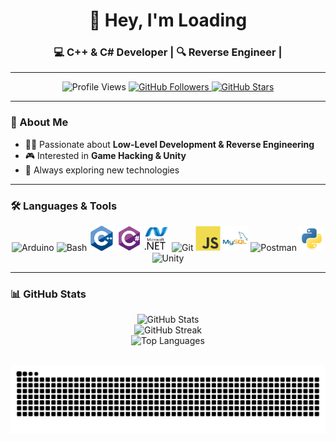 <h1 align="center">👋 Hey, I'm Loading</h1>
<h3 align="center">💻 C++ & C# Developer | 🔍 Reverse Engineer | </h3>

---

<p align="center">
  <img src="https://komarev.com/ghpvc/?username=imloading&label=Profile%20Views&color=0e75b6&style=flat-square" alt="Profile Views" />
  <a href="https://github.com/imloading?tab=followers">
    <img src="https://img.shields.io/github/followers/imloading?label=Followers&style=flat-square" alt="GitHub Followers" />
  </a>
  <a href="https://github.com/imloading">
    <img src="https://img.shields.io/github/stars/imloading?label=Stars&style=flat-square" alt="GitHub Stars" />
  </a>
</p>

---

### 🚀 About Me
- 🧑‍💻 Passionate about **Low-Level Development & Reverse Engineering**  
- 🎮 Interested in **Game Hacking & Unity**  
- 📖 Always exploring new technologies  

---

### 🛠️ Languages & Tools
<p align="center">
  <img src="https://cdn.worldvectorlogo.com/logos/arduino-1.svg" alt="Arduino" width="40" height="40"/>
  <img src="https://www.vectorlogo.zone/logos/gnu_bash/gnu_bash-icon.svg" alt="Bash" width="40" height="40"/>
  <img src="https://raw.githubusercontent.com/devicons/devicon/master/icons/cplusplus/cplusplus-original.svg" alt="C++" width="40" height="40"/>
  <img src="https://raw.githubusercontent.com/devicons/devicon/master/icons/csharp/csharp-original.svg" alt="C#" width="40" height="40"/>
  <img src="https://raw.githubusercontent.com/devicons/devicon/master/icons/dot-net/dot-net-original-wordmark.svg" alt=".NET" width="40" height="40"/>
  <img src="https://www.vectorlogo.zone/logos/git-scm/git-scm-icon.svg" alt="Git" width="40" height="40"/>
  <img src="https://raw.githubusercontent.com/devicons/devicon/master/icons/javascript/javascript-original.svg" alt="JavaScript" width="40" height="40"/>
  <img src="https://raw.githubusercontent.com/devicons/devicon/master/icons/mysql/mysql-original-wordmark.svg" alt="MySQL" width="40" height="40"/>
  <img src="https://www.vectorlogo.zone/logos/getpostman/getpostman-icon.svg" alt="Postman" width="40" height="40"/>
  <img src="https://raw.githubusercontent.com/devicons/devicon/master/icons/python/python-original.svg" alt="Python" width="40" height="40"/>
  <img src="https://www.vectorlogo.zone/logos/unity3d/unity3d-icon.svg" alt="Unity" width="40" height="40"/>
</p>

---

### 📊 GitHub Stats
<p align="center">
  <img src="https://github-readme-stats.vercel.app/api?username=imloading&show_icons=true&theme=tokyonight&hide_border=true" alt="GitHub Stats" />
  <br/>
  <img src="https://github-readme-streak-stats.herokuapp.com/?user=imloading&theme=tokyonight&hide_border=true" alt="GitHub Streak" />
  <br/>
  <img src="https://github-readme-stats.vercel.app/api/top-langs/?username=imloading&layout=compact&theme=tokyonight&hide_border=true" alt="Top Languages" />

<div align="center">
<br clear="both" >
<img src="https://raw.githubusercontent.com/Hiro420/Hiro420/output/snake.svg" alt="Snake animation"  />
</div>
  
</p>

